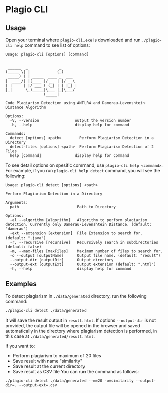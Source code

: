 # Plagio CLI

## Usage

Open your terminal where `plagio-cli.exe` is downloaded and run `./plagio-cli help` command to see list of options:

```
Usage: plagio-cli [options] [command]


 ______  _              _
(_____ \| |            (_)
 _____) ) | _____  ____ _  ___
|  ____/| |(____ |/ _  | |/ _ \
| |     | |/ ___ ( (_| | | |_| |
|_|      \_)_____|\___ |_|\___/
                 (_____|

Code Plagiarism Detection using ANTLR4 and Damerau-Levenshtein Distance Algorithm

Options:
  -V, --version                output the version number
  -h, --help                   display help for command

Commands:
  detect [options] <path>        Perform Plagiarism Detection in a Directory
  detect-files [options] <path>  Perform Plagiarism Detection of 2 Files
  help [command]               display help for command
```

To see detail options on spesific command, use `plagio-cli help <command>`. For example, if you run `plagio-cli help detect` command, you will see the following:

```
Usage: plagio-cli detect [options] <path>

Perform Plagiarism Detection in a Directory

Arguments:
  path                          Path to Directory

Options:
  -al --algorithm [algorithm]   Algorithm to perform plagiarism detection. Currently only Damerau-Levenshtein Distance. (default: "damerau")
  -ext --extension [extension]  File Extension to search for. (default: ".java")
  -r, --recursive [recursive]   Recursively search in subdirectories (default: false)
  -m, --max-files [maxFiles]    Maximum number of files to search for.
  -o --output [outputName]      Output file name. (default: "result")
  --output-dir [outputDir]      Output directory
  --output-ext [outputExt]      Output extension (default: ".html")
  -h, --help                    display help for command
```

## Examples

To detect plagiarism in `./data/generated` directory, run the following command:

```
./plagio-cli detect ./data/generated
```

It will save the result output in `result.html`. If options `--output-dir` is not provided, the output file will be opened in the browser and saved automatically in the directory where plagiarism detection is performed, in this case at `./data/generated/result.html`.

If you want to:

- Perform plagiarism to maximum of 20 files
- Save result with name "similarity"
- Save result at the current directory
- Save result as CSV file
  You can run the command as follows:

```
./plagio-cli detect ./data/generated --m=20 -o=similarity --output-dir=. --output-ext=.csv
```
